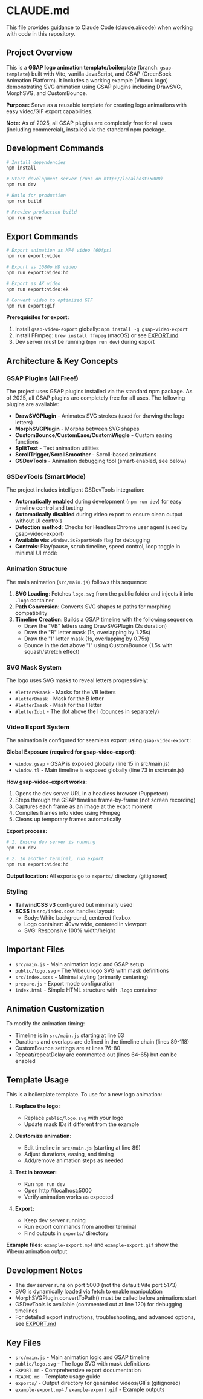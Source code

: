# CLAUDE.md

This file provides guidance to Claude Code (claude.ai/code) when working with code in this repository.

## Project Overview

This is a **GSAP logo animation template/boilerplate** (branch: `gsap-template`) built with Vite, vanilla JavaScript, and GSAP (GreenSock Animation Platform). It includes a working example (Vibeuu logo) demonstrating SVG animation using GSAP plugins including DrawSVG, MorphSVG, and CustomBounce.

**Purpose:** Serve as a reusable template for creating logo animations with easy video/GIF export capabilities.

**Note:** As of 2025, all GSAP plugins are completely free for all uses (including commercial), installed via the standard npm package.

## Development Commands

```bash
# Install dependencies
npm install

# Start development server (runs on http://localhost:5000)
npm run dev

# Build for production
npm run build

# Preview production build
npm run serve
```

## Export Commands

```bash
# Export animation as MP4 video (60fps)
npm run export:video

# Export as 1080p HD video
npm run export:video:hd

# Export as 4K video
npm run export:video:4k

# Convert video to optimized GIF
npm run export:gif
```

**Prerequisites for export:**
1. Install `gsap-video-export` globally: `npm install -g gsap-video-export`
2. Install FFmpeg: `brew install ffmpeg` (macOS) or see [EXPORT.md](./EXPORT.md)
3. Dev server must be running (`npm run dev`) during export

## Architecture & Key Concepts

### GSAP Plugins (All Free!)
The project uses GSAP plugins installed via the standard npm package. As of 2025, all GSAP plugins are completely free for all uses. The following plugins are available:
- **DrawSVGPlugin** - Animates SVG strokes (used for drawing the logo letters)
- **MorphSVGPlugin** - Morphs between SVG shapes
- **CustomBounce/CustomEase/CustomWiggle** - Custom easing functions
- **SplitText** - Text animation utilities
- **ScrollTrigger/ScrollSmoother** - Scroll-based animations
- **GSDevTools** - Animation debugging tool (smart-enabled, see below)

### GSDevTools (Smart Mode)
The project includes intelligent GSDevTools integration:
- **Automatically enabled** during development (`npm run dev`) for easy timeline control and testing
- **Automatically disabled** during video export to ensure clean output without UI controls
- **Detection method**: Checks for HeadlessChrome user agent (used by gsap-video-export)
- **Available via**: `window.isExportMode` flag for debugging
- **Controls**: Play/pause, scrub timeline, speed control, loop toggle in minimal UI mode

### Animation Structure
The main animation (`src/main.js`) follows this sequence:
1. **SVG Loading**: Fetches `logo.svg` from the public folder and injects it into `.logo` container
2. **Path Conversion**: Converts SVG shapes to paths for morphing compatibility
3. **Timeline Creation**: Builds a GSAP timeline with the following sequence:
   - Draw the "VB" letters using DrawSVGPlugin (2s duration)
   - Draw the "B" letter mask (1s, overlapping by 1.25s)
   - Draw the "I" letter mask (1s, overlapping by 0.75s)
   - Bounce in the dot above "I" using CustomBounce (1.5s with squash/stretch effect)

### SVG Mask System
The logo uses SVG masks to reveal letters progressively:
- `#letterVBmask` - Masks for the VB letters
- `#letterBmask` - Mask for the B letter
- `#letterImask` - Mask for the I letter
- `#letterIdot` - The dot above the I (bounces in separately)

### Video Export System
The animation is configured for seamless export using `gsap-video-export`:

**Global Exposure (required for gsap-video-export):**
- `window.gsap` - GSAP is exposed globally (line 15 in src/main.js)
- `window.tl` - Main timeline is exposed globally (line 73 in src/main.js)

**How gsap-video-export works:**
1. Opens the dev server URL in a headless browser (Puppeteer)
2. Steps through the GSAP timeline frame-by-frame (not screen recording)
3. Captures each frame as an image at the exact moment
4. Compiles frames into video using FFmpeg
5. Cleans up temporary frames automatically

**Export process:**
```bash
# 1. Ensure dev server is running
npm run dev

# 2. In another terminal, run export
npm run export:video:hd
```

**Output location:** All exports go to `exports/` directory (gitignored)

### Styling
- **TailwindCSS v3** configured but minimally used
- **SCSS** in `src/index.scss` handles layout:
  - Body: White background, centered flexbox
  - Logo container: 40vw wide, centered in viewport
  - SVG: Responsive 100% width/height

## Important Files

- `src/main.js` - Main animation logic and GSAP setup
- `public/logo.svg` - The Vibeuu logo SVG with mask definitions
- `src/index.scss` - Minimal styling (primarily centering)
- `prepare.js` - Export mode configuration
- `index.html` - Simple HTML structure with `.logo` container

## Animation Customization

To modify the animation timing:
- Timeline is in `src/main.js` starting at line 63
- Durations and overlaps are defined in the timeline chain (lines 89-118)
- CustomBounce settings are at lines 76-80
- Repeat/repeatDelay are commented out (lines 64-65) but can be enabled

## Template Usage

This is a boilerplate template. To use for a new logo animation:

1. **Replace the logo:**
   - Replace `public/logo.svg` with your logo
   - Update mask IDs if different from the example

2. **Customize animation:**
   - Edit timeline in `src/main.js` (starting at line 89)
   - Adjust durations, easing, and timing
   - Add/remove animation steps as needed

3. **Test in browser:**
   - Run `npm run dev`
   - Open http://localhost:5000
   - Verify animation works as expected

4. **Export:**
   - Keep dev server running
   - Run export commands from another terminal
   - Find outputs in `exports/` directory

**Example files:** `example-export.mp4` and `example-export.gif` show the Vibeuu animation output

## Development Notes

- The dev server runs on port 5000 (not the default Vite port 5173)
- SVG is dynamically loaded via fetch to enable manipulation
- MorphSVGPlugin.convertToPath() must be called before animations start
- GSDevTools is available (commented out at line 120) for debugging timelines
- For detailed export instructions, troubleshooting, and advanced options, see [EXPORT.md](./EXPORT.md)

## Key Files

- `src/main.js` - Main animation logic and GSAP timeline
- `public/logo.svg` - The logo SVG with mask definitions
- `EXPORT.md` - Comprehensive export documentation
- `README.md` - Template usage guide
- `exports/` - Output directory for generated videos/GIFs (gitignored)
- `example-export.mp4` / `example-export.gif` - Example outputs
